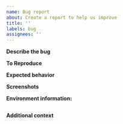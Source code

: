```yaml
---
name: Bug report
about: Create a report to help us improve
title: ''
labels: bug
assignees: ''
---
```


**Describe the bug**

<!-- A clear and concise description of what the bug is. -->

**To Reproduce**

<!-- Steps to reproduce the behavior: -->
<!-- If you are running into trouble with a particular command please -->
<!-- run that command with the "-vv" flag for easier debugging -->

**Expected behavior**

<!-- A clear and concise description of what you expected to happen. -->

**Screenshots**

<!-- If applicable, add screenshots to help explain your problem. -->

**Environment information:**

<!-- Please run `npx auto info` and put the results in the section below -->

```txt

```

**Additional context**

<!-- Add any other context about the problem here. -->
